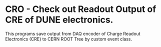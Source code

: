 # CRO - Check out Readout Output of CRE of DUNE electronics.

This programs save output from DAQ encoder of Charge Readout Electronics (CRE) to CERN ROOT Tree by custom event class.
